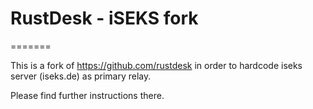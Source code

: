 # RustDesk - iSEKS fork
=======

This is a fork of https://github.com/rustdesk in order to hardcode iseks server (iseks.de) as primary relay.

Please find further instructions there.